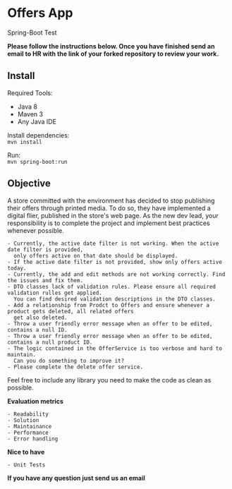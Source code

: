 # Offers App
Spring-Boot Test


**Please follow the instructions below. Once you have finished send an email to HR with the link of your forked repository to review your work.** <br>

## Install
Required Tools:
- Java 8
- Maven 3
- Any Java IDE

Install dependencies:<br>
`mvn install`

Run:<br>
`mvn spring-boot:run`

## Objective
A store committed with the environment has decided to stop publishing their offers through printed media. To do so,
they have implemented a digital flier, published in the store's web page. As the new dev lead, your responsibility is
to complete the project and implement best practices whenever possible.

    - Currently, the active date filter is not working. When the active date filter is provided, 
      only offers active on that date should be displayed.
    - If the active date filter is not provided, show only offers active today.
    - Currently, the add and edit methods are not working correctly. Find the issues and fix them.
    - DTO classes lack of validation rules. Please ensure all required validation rulles get applied.
      You can find desired validation descriptions in the DTO classes.
    - Add a relationship from Prodct to Offers and ensure whenever a product gets deleted, all related offers 
      get also deleted. 
    - Throw a user friendly error message when an offer to be edited, contains a null ID.
    - Throw a user friendly error message when an offer to be edited, contains a null product ID.
    - The logic contained in the OfferService is too verbose and hard to maintain.
      Can you do something to improve it?
    - Please complete the delete offer service.

Feel free to include any library you need to make the code as clean as possible.

**Evaluation metrics**<br>

    - Readability
    - Solution
    - Maintainance
    - Performance
    - Error handling

**Nice to have**

    - Unit Tests

**If you have any question just send us an email**

